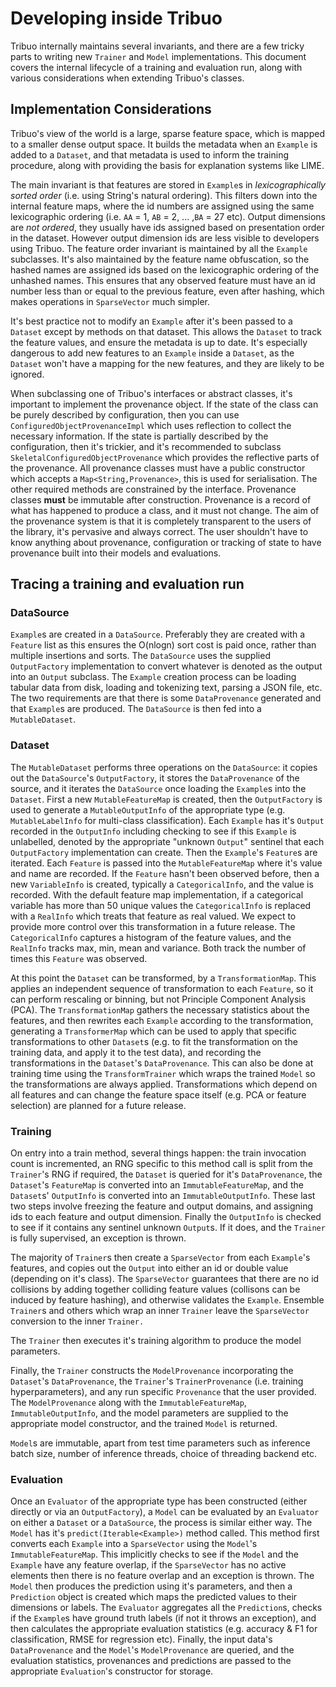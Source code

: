 # Developing inside Tribuo

Tribuo internally maintains several invariants, and there are a few tricky
parts to writing new `Trainer` and `Model` implementations. This document
covers the internal lifecycle of a training and evaluation run, along with
various considerations when extending Tribuo's classes.

## Implementation Considerations

Tribuo's view of the world is a large, sparse feature space, which is mapped to
a smaller dense output space. It builds the metadata when an `Example` is added
to a `Dataset`, and that metadata is used to inform the training procedure,
along with providing the basis for explanation systems like LIME.

The main invariant is that features are stored in `Example`s in
*lexicographically sorted order* (i.e. using String's natural ordering). This
filters down into the internal feature maps, where the id numbers are assigned
using the same lexicographic ordering (i.e. `AA` = 1, `AB` = 2, ... ,`BA` = 27
etc). Output dimensions are *not ordered*, they usually have ids assigned based
on presentation order in the dataset.  However output dimension ids are less
visible to developers using Tribuo. The feature order invariant is maintained
by all the `Example` subclasses. It's also maintained by the feature name
obfuscation, so the hashed names are assigned ids based on the lexicographic
ordering of the unhashed names. This ensures that any observed feature must
have an id number less than or equal to the previous feature, even after
hashing, which makes operations in `SparseVector` much simpler.

It's best practice not to modify an `Example` after it's been passed to a
`Dataset` except by methods on that dataset. This allows the `Dataset` to track
the feature values, and ensure the metadata is up to date. It's especially
dangerous to add new features to an `Example` inside a `Dataset`, as the
`Dataset` won't have a mapping for the new features, and they are likely to be
ignored.

When subclassing one of Tribuo's interfaces or abstract classes, it's important
to implement the provenance object. If the state of the class can be purely
described by configuration, then you can use `ConfiguredObjectProvenanceImpl`
which uses reflection to collect the necessary information. If the state is
partially described by the configuration, then it's trickier, and it's
recommended to subclass `SkeletalConfiguredObjectProvenance` which provides the
reflective parts of the provenance. All provenance classes must have a public
constructor which accepts a `Map<String,Provenance>`, this is used for
serialisation. The other required methods are constrained by the interface.
Provenance classes **must** be immutable after construction.  Provenance is a
record of what has happened to produce a class, and it must not change. The aim
of the provenance system is that it is completely transparent to the users of
the library, it's pervasive and always correct. The user shouldn't have to know
anything about provenance, configuration or tracking of state to have
provenance built into their models and evaluations.

## Tracing a training and evaluation run

### DataSource 
`Example`s are created in a `DataSource`. Preferably they are created with a
`Feature` list as this ensures the O(nlogn) sort cost is paid once, rather than
multiple insertions and sorts. The `DataSource` uses the supplied
`OutputFactory` implementation to convert whatever is denoted as the output
into an `Output` subclass. The `Example` creation process can be loading
tabular data from disk, loading and tokenizing text, parsing a JSON file, etc.
The two requirements are that there is some `DataProvenance` generated and that
`Example`s are produced. The `DataSource` is then fed into a `MutableDataset`.

### Dataset
The `MutableDataset` performs three operations on the `DataSource`: it copies
out the `DataSource`'s `OutputFactory`, it stores the `DataProvenance` of the
source, and it iterates the `DataSource` once loading the `Example`s into the
`Dataset`. First a new `MutableFeatureMap` is created, then the `OutputFactory`
is used to generate a `MutableOutputInfo` of the appropriate type (e.g.
`MutableLabelInfo` for multi-class classification).  Each `Example` has it's
`Output` recorded in the `OutputInfo` including checking to see if this
`Example` is unlabelled, denoted by the appropriate "unknown `Output`" sentinel
that each `OutputFactory` implementation can create. Then the `Example`'s
`Feature`s are iterated. Each `Feature` is passed into the `MutableFeatureMap`
where it's value and name are recorded. If the `Feature` hasn't been observed
before, then a new `VariableInfo` is created, typically a `CategoricalInfo`,
and the value is recorded. With the default feature map implementation, if a
categorical variable has more than 50 unique values the `CategoricalInfo` is
replaced with a `RealInfo` which treats that feature as real valued. We expect
to provide more control over this transformation in a future release. The
`CategoricalInfo` captures a histogram of the feature values, and the
`RealInfo` tracks max, min, mean and variance. Both track the number of times
this `Feature` was observed.

At this point the `Dataset` can be transformed, by a `TransformationMap`. This
applies an independent sequence of transformation to each `Feature`, so it can
perform rescaling or binning, but not Principle Component Analysis (PCA).  The
`TransformationMap` gathers the necessary statistics about the features, and
then rewrites each `Example` according to the transformation, generating a
`TransformerMap` which can be used to apply that specific transformations to
other `Dataset`s (e.g. to fit the transformation on the training data, and
apply it to the test data), and recording the transformations in the
`Dataset`'s `DataProvenance`. This can also be done at training time using the
`TransformTrainer` which wraps the trained `Model` so the transformations are
always applied.  Transformations which depend on all features and can change
the feature space itself (e.g. PCA or feature selection) are planned for a
future release. 

### Training
On entry into a train method, several things happen: the train invocation count
is incremented, an RNG specific to this method call is split from the
`Trainer`'s RNG if required, the `Dataset` is queried for it's
`DataProvenance`, the `Dataset`'s `FeatureMap` is converted into an
`ImmutableFeatureMap`, and the `Dataset`s' `OutputInfo` is converted into an
`ImmutableOutputInfo`. These last two steps involve freezing the feature and
output domains, and assigning ids to each feature and output dimension. Finally
the `OutputInfo` is checked to see if it contains any sentinel unknown
`Output`s. If it does, and the `Trainer` is fully supervised, an exception is
thrown.

The majority of `Trainer`s then create a `SparseVector` from each `Example`'s
features, and copies out the `Output` into either an id or double value
(depending on it's class). The `SparseVector` guarantees that there are no id
collisions by adding together colliding feature values (collisons can be
induced by feature hashing), and otherwise validates the `Example`. Ensemble
`Trainer`s and others which wrap an inner `Trainer` leave the `SparseVector`
conversion to the inner `Trainer.`

The `Trainer` then executes it's training algorithm to produce the model
parameters.

Finally, the `Trainer` constructs the `ModelProvenance` incorporating the
`Dataset`'s `DataProvenance`, the `Trainer`'s `TrainerProvenance` (i.e.
training hyperparameters), and any run specific `Provenance` that the user
provided. The `ModelProvenance` along with the `ImmutableFeatureMap`,
`ImmutableOutputInfo`, and the model parameters are supplied to the appropriate
model constructor, and the trained `Model` is returned.

`Model`s are immutable, apart from test time parameters such as inference batch
size, number of inference threads, choice of threading backend etc.

### Evaluation
Once an `Evaluator` of the appropriate type has been constructed (either
directly or via an `OutputFactory`), a `Model` can be evaluated by an
`Evaluator` on either a `Dataset` or a `DataSource`, the process is similar
either way. The `Model` has it's `predict(Iterable<Example>)` method called.
This method first converts each `Example` into a `SparseVector` using the
`Model`'s `ImmutableFeatureMap`. This implicitly checks to see if the `Model`
and the `Example` have any feature overlap, if the `SparseVector` has no active
elements then there is no feature overlap and an exception is thrown.  The
`Model` then produces the prediction using it's parameters, and then a
`Prediction` object is created which maps the predicted values to their
dimensions or labels. The `Evaluator` aggregates all the `Prediction`s, checks
if the `Example`s have ground truth labels (if not it throws an exception), and
then calculates the appropriate evaluation statistics (e.g. accuracy & F1 for
classification, RMSE for regression etc). Finally, the input data's
`DataProvenance` and the `Model`'s `ModelProvenance` are queried, and the
evaluation statistics, provenances and predictions are passed to the
appropriate `Evaluation`'s constructor for storage.

